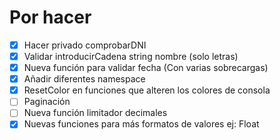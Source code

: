 # Por hacer
- [X] Hacer privado comprobarDNI
- [X] Validar introducirCadena string nombre (solo letras)
- [X] Nueva función para validar fecha (Con varias sobrecargas)
- [X] Añadir diferentes namespace
- [X] ResetColor en funciones que alteren los colores de consola
- [ ] Paginación
- [ ] Nueva función limitador decimales
- [X] Nuevas funciones para más formatos de valores ej: Float
